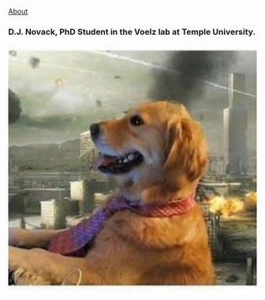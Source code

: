 [About](https://djnovack.github.io/about/)
### D.J. Novack, PhD Student in the Voelz lab at Temple University.
![Image of doggi](_images/computerdog.jpg)
